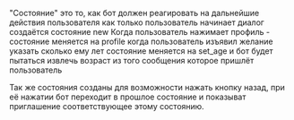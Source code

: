 "Состояние" это то, как бот должен реагировать на дальнейшие действия пользователя
как только пользователь начинает диалог создаётся состояние new
Когда пользователь нажимает профиль - состояние меняется на profile
когда пользователь изъявил желание указать сколько ему лет состояние меняется на set_age и бот будет пытаться извлечь возраст из того сообщения которое пришлёт пользователь

Так же состояния созданы для возможности нажать кнопку назад, при её нажатии бот переходит в прошлое состояние и показыват приглашение соответствующее этому состоянию.
